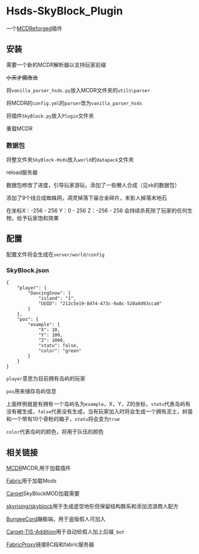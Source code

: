 # Hsds-SkyBlock_Plugin

一个[MCDReforged](https://github.com/Fallen-Breath/MCDReforged)插件

## 安装

需要一个新的MCDR解析器以支持玩家前缀

~~小天才魔改法~~

将``vanilla_parser_hsds.py``放入MCDR文件夹的``utils\parser``

将MCDR的``config.yml``的``parser``改为``vanilla_parser_hsds``

将插件``SkyBlock.py``放入``Plugin``文件夹

重载MCDR

### 数据包

将整文件夹``SkyBlock-Hsds``放入``world``的``datapack``文件夹

reload服务器

数据包修改了进度，引导玩家游玩，添加了一些懒人合成（见xk的数据包）

添加了9个线合成蜘蛛网，凋灵掉落下届合金碎片，末影人掉落末地石

在坐标X：-256 - 256 Y：0 - 256 Z：-256 - 256 会持续杀死除了玩家的任何生物，给予玩家饱和效果

## 配置

配置文件将会生成在``server/world/config``

### SkyBlock.json
```
{
    "player": {
        "DancingSnow": {
            "island": "1",
            "UUID": "212c5e19-8d74-473c-9a8c-520a8d93cca0"
        }
    },
    "pos": {
        "example": {
            "X": 10,
            "Y": 100,
            "Z": 1000,
            "statu": false,
            "color": "green"
        }
    }
}
```

``player``意思为目前拥有岛屿的玩家

``pos``用来储存岛屿信息

上面样例就是有拥有一个岛屿名为``example``，X，Y，Z的坐标，``statu``代表岛屿有没有被生成，``false``代表没有生成，当有玩家加入时将会生成一个拥有泥土，树苗和一个带有10个骨粉的箱子，``statu``将会变为``true``

``color``代表岛屿的颜色，将用于队伍的颜色

## 相关链接

[MCDR](https://github.com/Fallen-Breath/MCDReforged)MCDR,用于加载插件

[Fabric](https://fabricmc.net/)用于加载Mods

[Carpet](https://www.curseforge.com/minecraft/mc-mods/carpet)SkyBlockMOD加载需要

[skyrising/skyblock](https://github.com/skyrising/skyblock/)用于生成虚空地形但保留结构群系和添加流浪商人配方

[BungeeCord](https://ci.md-5.net/job/BungeeCord/)蹦极端，用于盗版假人可加入

[Carpet-TIS-Addition](https://github.com/TISUnion/Carpet-TIS-Addition)用于自动给假人加上后缀``_bot``

[FabricProxy](https://www.curseforge.com/minecraft/mc-mods/fabricproxy/)链接BC段和fabric服务器


